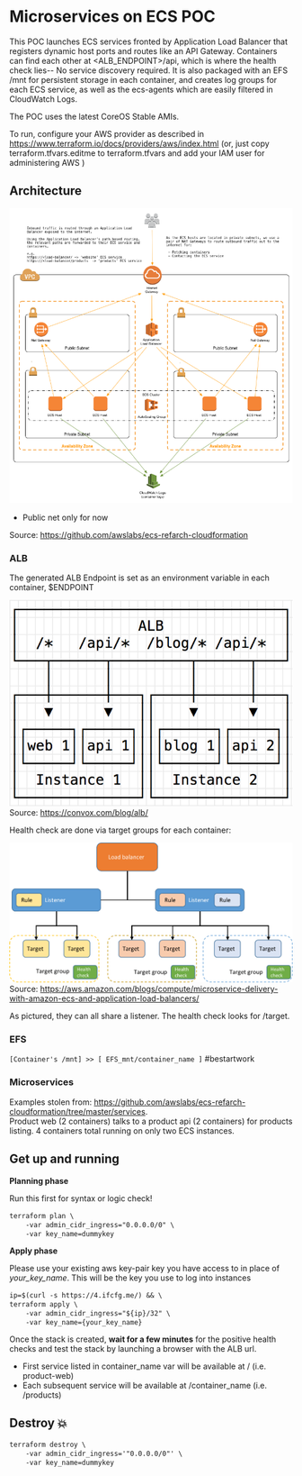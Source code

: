 # Microservices on ECS POC

This POC launches ECS services fronted by Application Load Balancer that registers dynamic host ports and routes like an API Gateway.
Containers can find each other at <ALB_ENDPOINT>/api, which is where the health check lies-- No service discovery required.
It is also packaged with an EFS /mnt for persistent storage in each container, and creates log groups for each ECS service, as well as the ecs-agents which are easily filtered in CloudWatch Logs.

The POC uses the latest CoreOS Stable AMIs.

To run, configure your AWS provider as described in https://www.terraform.io/docs/providers/aws/index.html
(or, just copy terraform.tfvars.editme to terraform.tfvars and add your IAM user for administering AWS )

## Architecture

![architecture-overview](images/architecture-overview.png)
* Public net only for now

Source: https://github.com/awslabs/ecs-refarch-cloudformation


### ALB
The generated ALB Endpoint is set as an environment variable in each container, $ENDPOINT

![alb-routing](images/alb-routing.png)
Source: https://convox.com/blog/alb/

Health check are done via target groups for each container:

![alb-components](images/alb-components.png)
Source: https://aws.amazon.com/blogs/compute/microservice-delivery-with-amazon-ecs-and-application-load-balancers/

As pictured, they can all share a listener.  The health check looks for /target.




### EFS
`[Container's /mnt] >> [ EFS_mnt/container_name ]` #bestartwork

### Microservices
Examples stolen from: https://github.com/awslabs/ecs-refarch-cloudformation/tree/master/services.  
Product web (2 containers) talks to a product api (2 containers) for products listing.  4 containers total running on only two ECS instances.

## Get up and running

**Planning phase**

Run this first for syntax or logic check!

```
terraform plan \
	-var admin_cidr_ingress="0.0.0.0/0" \
	-var key_name=dummykey
```

**Apply phase**

Please use your existing aws key-pair key you have access to in place of *your_key_name*.  This will be the key you use to log into instances

```
ip=$(curl -s https://4.ifcfg.me/) && \
terraform apply \
	-var admin_cidr_ingress="${ip}/32" \
	-var key_name={your_key_name}
```

Once the stack is created, **wait for a few minutes** for the positive health checks and test the stack by launching a browser with the ALB url.
- First service listed in container_name var will be available at / (i.e. product-web)
- Each subsequent service will be available at /container_name (i.e. /products)

## Destroy :boom:

```
terraform destroy \
    -var admin_cidr_ingress='"0.0.0.0/0"' \
    -var key_name=dummykey
```
